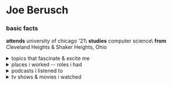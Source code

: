 # Joe Berusch

### basic facts
**attends** university of chicago '21\\
**studies** computer science\\
**from** Cleveland Heights & Shaker Heights, Ohio

<details>
<summary>topics that fascinate & excite me</summary>
<p>

* serious
    * startups
    * computer networks && architecture
    * ML && AI && the singularity
    * urban design & housing segregation
    * juvenile sentencing policy
* less serious
    * musical theater
    * things built by hand
    * spikeball on the beach
    * live recordings of rock performances (Springsteen, Eagles, Queen)
    * meeting new people
</p>
</details>


<details>
<summary>places i worked -- roles i had</summary>
<p>

* small, student-run social media startup -- software engineer & general advisor
* non-profit student public policy think tank -- project manager
* medical malpractice law firm -- marketing intern
* construction company -- general laborer (i carried lots of stuff)
* city of shaker heights -- tennis camp counselor
</p>
</details>

<details>
<summary>podcasts i listened to</summary>
<p>

* The Ezra Klein Show
    * <a href="https://art19.com/shows/the-ezra-klein-show/episodes/663fd0b7-ee60-4e3e-b2cb-4fcb4040eef1" target="_blank">Anil Dash on the biases of tech</a>
    * <a href="https://art19.com/shows/the-ezra-klein-show/episodes/241d421c-53fc-45bf-b056-56b0dfd5f318" target="_blank">Bryan Stevenson</a>
    * <a href="https://art19.com/shows/the-ezra-klein-show/episodes/192cb837-f673-473e-a817-5d5ca63bdf67" target="_blank">Peter Beinart on the conscience of a liberal, American Jew</a>
    * <a href="https://art19.com/shows/the-ezra-klein-show/episodes/fe52f503-a7ec-4eae-9c98-6bd5976e8766" target="_blank">Jaron Lanier's case for deleting social media right now</a> (I did!)
* This American Life
    * <a href="https://www.thisamericanlife.org/638/rom-com" target="_blank">Rom-Com</a>
    * <a href="https://www.thisamericanlife.org/487/harper-high-school-part-one" target="_blank">Harper High School</a>
* How I Built This
    * <a href="https://www.npr.org/2018/07/27/633164558/slack-flickr-stewart-butterfield" target="_blank">Slack & Flickr: Stewart Butterfield</a>
    * <a href="https://www.npr.org/2018/06/22/622601114/lyft-john-zimmer" target="_blank">Lyft: John Zimmer</a>
    * <a href="https://www.npr.org/2018/01/02/562887933/instagram-kevin-systrom-mike-krieger" target="_blank">Instagram: Kevin Systrom & Mike Krieger</a>
* Slow Burn, Season 1
    * Every episode. Start at the <a href="https://www.stitcher.com/podcast/panoply/slow-burn-a-podcast-about-watergate" target="_blank">beginning</a>.
</p></details>

<details>
<summary>tv shows & movies i watched</summary>
<p>

* Game of Thrones
* Rick & Morty
* Bojack Horseman
* Drive
* The Place Beyond the Pines
* Caddyshack
</p></details>